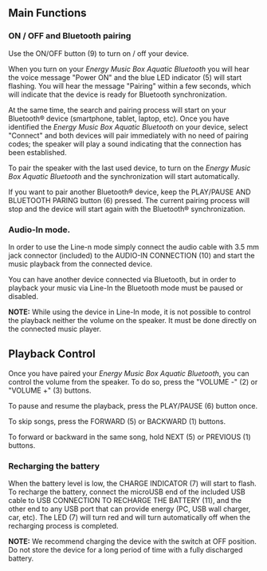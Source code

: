 ## Main Functions

### ON / OFF and Bluetooth pairing

Use the ON/OFF button (9) to turn on / off your device.

When you turn on your *Energy Music Box Aquatic Bluetooth* you will hear the voice message "Power ON" and the blue LED indicator (5) will start flashing. You will hear the message "Pairing" within a few seconds, which will indicate that the device is ready for Bluetooth synchronization.

At the same time, the search and pairing process will start on your Bluetooth® device (smartphone, tablet, laptop, etc). Once you have identified the *Energy Music Box Aquatic Bluetooth* on your device, select "Connect" and both devices will pair immediately with no need of pairing codes; the speaker will play a sound indicating that the connection has been established.

To pair the speaker with the last used device, to turn on the *Energy Music Box Aquatic Bluetooth* and the synchronization will start automatically.

If you want to pair another Bluetooth® device, keep the PLAY/PAUSE AND BLUETOOTH PARING button (6) pressed. The current pairing process will stop and the device will start again with the Bluetooth® synchronization.

### Audio-In mode.

In order to use the Line-n mode simply connect the audio cable with 3.5 mm jack connector (included) to the AUDIO-IN CONNECTION (10) and start the music playback from the connected device.

You can have another device connected via Bluetooth, but in order to playback your music via Line-In the Bluetooth mode must be paused or disabled.

**NOTE:** While using the device in Line-In mode, it is not possible to control the playback neither the volume on the speaker. It must be done directly on the connected music player.

## Playback Control

Once you have paired your *Energy Music Box Aquatic Bluetooth*, you can control the volume from the speaker. To do so, press the "VOLUME -" (2) or "VOLUME +" (3) buttons.

To pause and resume the playback, press the PLAY/PAUSE (6) button once.

To skip songs, press the FORWARD (5) or BACKWARD (1) buttons.

To forward or backward in the same song, hold NEXT (5) or PREVIOUS (1) buttons.

### Recharging the battery

When the battery level is low, the CHARGE INDICATOR (7) will start to flash. To recharge the battery, connect the microUSB end of the included USB cable to USB CONNECTION TO RECHARGE THE BATTERY (11), and the other end to any USB port that can provide energy (PC, USB wall charger, car, etc). The LED (7) will turn red and will turn automatically off when the recharging process is completed.

**NOTE:** We recommend charging the device with the switch at OFF position. Do not store the device for a long period of time with a fully discharged battery.
